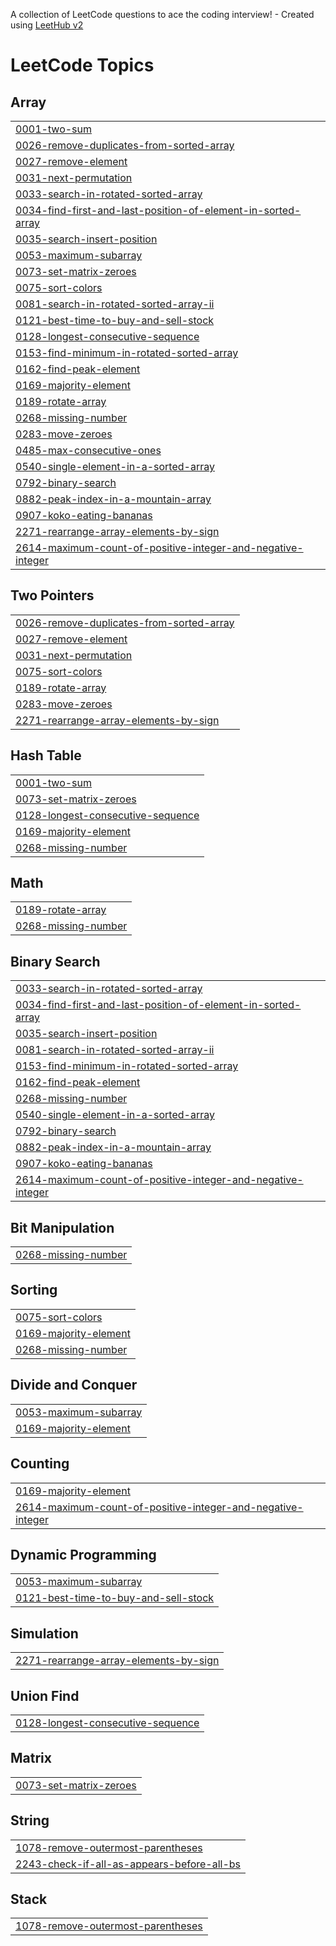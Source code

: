 A collection of LeetCode questions to ace the coding interview! - Created using [LeetHub v2](https://github.com/arunbhardwaj/LeetHub-2.0)
<!---LeetCode Topics Start-->
# LeetCode Topics
## Array
|  |
| ------- |
| [0001-two-sum](https://github.com/Prakharpaawan/DSA-Problems/tree/master/0001-two-sum) |
| [0026-remove-duplicates-from-sorted-array](https://github.com/Prakharpaawan/DSA-Problems/tree/master/0026-remove-duplicates-from-sorted-array) |
| [0027-remove-element](https://github.com/Prakharpaawan/DSA-Problems/tree/master/0027-remove-element) |
| [0031-next-permutation](https://github.com/Prakharpaawan/DSA-Problems/tree/master/0031-next-permutation) |
| [0033-search-in-rotated-sorted-array](https://github.com/Prakharpaawan/DSA-Problems/tree/master/0033-search-in-rotated-sorted-array) |
| [0034-find-first-and-last-position-of-element-in-sorted-array](https://github.com/Prakharpaawan/DSA-Problems/tree/master/0034-find-first-and-last-position-of-element-in-sorted-array) |
| [0035-search-insert-position](https://github.com/Prakharpaawan/DSA-Problems/tree/master/0035-search-insert-position) |
| [0053-maximum-subarray](https://github.com/Prakharpaawan/DSA-Problems/tree/master/0053-maximum-subarray) |
| [0073-set-matrix-zeroes](https://github.com/Prakharpaawan/DSA-Problems/tree/master/0073-set-matrix-zeroes) |
| [0075-sort-colors](https://github.com/Prakharpaawan/DSA-Problems/tree/master/0075-sort-colors) |
| [0081-search-in-rotated-sorted-array-ii](https://github.com/Prakharpaawan/DSA-Problems/tree/master/0081-search-in-rotated-sorted-array-ii) |
| [0121-best-time-to-buy-and-sell-stock](https://github.com/Prakharpaawan/DSA-Problems/tree/master/0121-best-time-to-buy-and-sell-stock) |
| [0128-longest-consecutive-sequence](https://github.com/Prakharpaawan/DSA-Problems/tree/master/0128-longest-consecutive-sequence) |
| [0153-find-minimum-in-rotated-sorted-array](https://github.com/Prakharpaawan/DSA-Problems/tree/master/0153-find-minimum-in-rotated-sorted-array) |
| [0162-find-peak-element](https://github.com/Prakharpaawan/DSA-Problems/tree/master/0162-find-peak-element) |
| [0169-majority-element](https://github.com/Prakharpaawan/DSA-Problems/tree/master/0169-majority-element) |
| [0189-rotate-array](https://github.com/Prakharpaawan/DSA-Problems/tree/master/0189-rotate-array) |
| [0268-missing-number](https://github.com/Prakharpaawan/DSA-Problems/tree/master/0268-missing-number) |
| [0283-move-zeroes](https://github.com/Prakharpaawan/DSA-Problems/tree/master/0283-move-zeroes) |
| [0485-max-consecutive-ones](https://github.com/Prakharpaawan/DSA-Problems/tree/master/0485-max-consecutive-ones) |
| [0540-single-element-in-a-sorted-array](https://github.com/Prakharpaawan/DSA-Problems/tree/master/0540-single-element-in-a-sorted-array) |
| [0792-binary-search](https://github.com/Prakharpaawan/DSA-Problems/tree/master/0792-binary-search) |
| [0882-peak-index-in-a-mountain-array](https://github.com/Prakharpaawan/DSA-Problems/tree/master/0882-peak-index-in-a-mountain-array) |
| [0907-koko-eating-bananas](https://github.com/Prakharpaawan/DSA-Problems/tree/master/0907-koko-eating-bananas) |
| [2271-rearrange-array-elements-by-sign](https://github.com/Prakharpaawan/DSA-Problems/tree/master/2271-rearrange-array-elements-by-sign) |
| [2614-maximum-count-of-positive-integer-and-negative-integer](https://github.com/Prakharpaawan/DSA-Problems/tree/master/2614-maximum-count-of-positive-integer-and-negative-integer) |
## Two Pointers
|  |
| ------- |
| [0026-remove-duplicates-from-sorted-array](https://github.com/Prakharpaawan/DSA-Problems/tree/master/0026-remove-duplicates-from-sorted-array) |
| [0027-remove-element](https://github.com/Prakharpaawan/DSA-Problems/tree/master/0027-remove-element) |
| [0031-next-permutation](https://github.com/Prakharpaawan/DSA-Problems/tree/master/0031-next-permutation) |
| [0075-sort-colors](https://github.com/Prakharpaawan/DSA-Problems/tree/master/0075-sort-colors) |
| [0189-rotate-array](https://github.com/Prakharpaawan/DSA-Problems/tree/master/0189-rotate-array) |
| [0283-move-zeroes](https://github.com/Prakharpaawan/DSA-Problems/tree/master/0283-move-zeroes) |
| [2271-rearrange-array-elements-by-sign](https://github.com/Prakharpaawan/DSA-Problems/tree/master/2271-rearrange-array-elements-by-sign) |
## Hash Table
|  |
| ------- |
| [0001-two-sum](https://github.com/Prakharpaawan/DSA-Problems/tree/master/0001-two-sum) |
| [0073-set-matrix-zeroes](https://github.com/Prakharpaawan/DSA-Problems/tree/master/0073-set-matrix-zeroes) |
| [0128-longest-consecutive-sequence](https://github.com/Prakharpaawan/DSA-Problems/tree/master/0128-longest-consecutive-sequence) |
| [0169-majority-element](https://github.com/Prakharpaawan/DSA-Problems/tree/master/0169-majority-element) |
| [0268-missing-number](https://github.com/Prakharpaawan/DSA-Problems/tree/master/0268-missing-number) |
## Math
|  |
| ------- |
| [0189-rotate-array](https://github.com/Prakharpaawan/DSA-Problems/tree/master/0189-rotate-array) |
| [0268-missing-number](https://github.com/Prakharpaawan/DSA-Problems/tree/master/0268-missing-number) |
## Binary Search
|  |
| ------- |
| [0033-search-in-rotated-sorted-array](https://github.com/Prakharpaawan/DSA-Problems/tree/master/0033-search-in-rotated-sorted-array) |
| [0034-find-first-and-last-position-of-element-in-sorted-array](https://github.com/Prakharpaawan/DSA-Problems/tree/master/0034-find-first-and-last-position-of-element-in-sorted-array) |
| [0035-search-insert-position](https://github.com/Prakharpaawan/DSA-Problems/tree/master/0035-search-insert-position) |
| [0081-search-in-rotated-sorted-array-ii](https://github.com/Prakharpaawan/DSA-Problems/tree/master/0081-search-in-rotated-sorted-array-ii) |
| [0153-find-minimum-in-rotated-sorted-array](https://github.com/Prakharpaawan/DSA-Problems/tree/master/0153-find-minimum-in-rotated-sorted-array) |
| [0162-find-peak-element](https://github.com/Prakharpaawan/DSA-Problems/tree/master/0162-find-peak-element) |
| [0268-missing-number](https://github.com/Prakharpaawan/DSA-Problems/tree/master/0268-missing-number) |
| [0540-single-element-in-a-sorted-array](https://github.com/Prakharpaawan/DSA-Problems/tree/master/0540-single-element-in-a-sorted-array) |
| [0792-binary-search](https://github.com/Prakharpaawan/DSA-Problems/tree/master/0792-binary-search) |
| [0882-peak-index-in-a-mountain-array](https://github.com/Prakharpaawan/DSA-Problems/tree/master/0882-peak-index-in-a-mountain-array) |
| [0907-koko-eating-bananas](https://github.com/Prakharpaawan/DSA-Problems/tree/master/0907-koko-eating-bananas) |
| [2614-maximum-count-of-positive-integer-and-negative-integer](https://github.com/Prakharpaawan/DSA-Problems/tree/master/2614-maximum-count-of-positive-integer-and-negative-integer) |
## Bit Manipulation
|  |
| ------- |
| [0268-missing-number](https://github.com/Prakharpaawan/DSA-Problems/tree/master/0268-missing-number) |
## Sorting
|  |
| ------- |
| [0075-sort-colors](https://github.com/Prakharpaawan/DSA-Problems/tree/master/0075-sort-colors) |
| [0169-majority-element](https://github.com/Prakharpaawan/DSA-Problems/tree/master/0169-majority-element) |
| [0268-missing-number](https://github.com/Prakharpaawan/DSA-Problems/tree/master/0268-missing-number) |
## Divide and Conquer
|  |
| ------- |
| [0053-maximum-subarray](https://github.com/Prakharpaawan/DSA-Problems/tree/master/0053-maximum-subarray) |
| [0169-majority-element](https://github.com/Prakharpaawan/DSA-Problems/tree/master/0169-majority-element) |
## Counting
|  |
| ------- |
| [0169-majority-element](https://github.com/Prakharpaawan/DSA-Problems/tree/master/0169-majority-element) |
| [2614-maximum-count-of-positive-integer-and-negative-integer](https://github.com/Prakharpaawan/DSA-Problems/tree/master/2614-maximum-count-of-positive-integer-and-negative-integer) |
## Dynamic Programming
|  |
| ------- |
| [0053-maximum-subarray](https://github.com/Prakharpaawan/DSA-Problems/tree/master/0053-maximum-subarray) |
| [0121-best-time-to-buy-and-sell-stock](https://github.com/Prakharpaawan/DSA-Problems/tree/master/0121-best-time-to-buy-and-sell-stock) |
## Simulation
|  |
| ------- |
| [2271-rearrange-array-elements-by-sign](https://github.com/Prakharpaawan/DSA-Problems/tree/master/2271-rearrange-array-elements-by-sign) |
## Union Find
|  |
| ------- |
| [0128-longest-consecutive-sequence](https://github.com/Prakharpaawan/DSA-Problems/tree/master/0128-longest-consecutive-sequence) |
## Matrix
|  |
| ------- |
| [0073-set-matrix-zeroes](https://github.com/Prakharpaawan/DSA-Problems/tree/master/0073-set-matrix-zeroes) |
## String
|  |
| ------- |
| [1078-remove-outermost-parentheses](https://github.com/Prakharpaawan/DSA-Problems/tree/master/1078-remove-outermost-parentheses) |
| [2243-check-if-all-as-appears-before-all-bs](https://github.com/Prakharpaawan/DSA-Problems/tree/master/2243-check-if-all-as-appears-before-all-bs) |
## Stack
|  |
| ------- |
| [1078-remove-outermost-parentheses](https://github.com/Prakharpaawan/DSA-Problems/tree/master/1078-remove-outermost-parentheses) |
<!---LeetCode Topics End-->